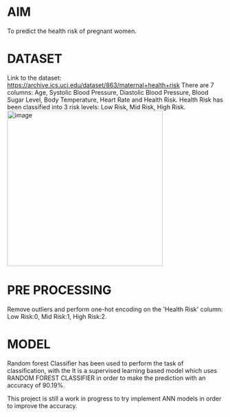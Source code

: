 # **AIM**
To predict the health risk of pregnant women.

# **DATASET**
Link to the dataset: https://archive.ics.uci.edu/dataset/863/maternal+health+risk
There are 7 columns: Age, Systolic Blood Pressure, Diastolic Blood Pressure, Blood Sugar Level, Body Temperature, Heart Rate and Health Risk.
Health Risk has been classified into 3 risk levels: Low Risk, Mid Risk, High Risk.
<img width="362" alt="image" src="https://github.com/sias01/maternal_health_risk/assets/92619272/77b963d9-28c3-4c0e-b10e-4fe310f59363">

# **PRE PROCESSING**
Remove outliers and perform one-hot encoding on the 'Health Risk' column: Low Risk:0, Mid Risk:1, High Risk:2.

# **MODEL**
Random forest Classifier has been used to perform the task of classification, with the 
It is a supervised learning based model which uses RANDOM FOREST CLASSIFIER in order to make the prediction with an accuracy of 90.19%.

This project is still a work in progress to try implement ANN models in order to improve the accuracy.
